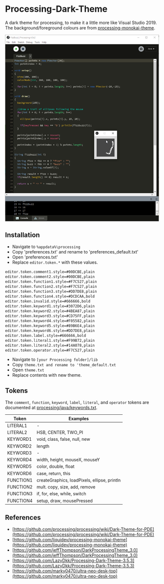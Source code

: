 # Processing-Dark-Theme
A dark theme for processing, to make it a little more like Visual Studio 2019. The background/foreground colours are from [processing-monokai-theme](https://github.com/liquidev/processing-monokai-theme).

![screenshot](/processing%20dark%20theme.png?raw=true)

## Installation ##
* Navigate to `%appdata%\processing`
* Copy 'preferences.txt' and rename to 'preferences_default.txt'
* Open 'preferences.txt' 
* Replace `editor.token.*` with these values.
```
editor.token.comment1.style=#00DCBE,plain
editor.token.comment2.style=#00DCBE,plain
editor.token.function1.style=#F7C527,plain
editor.token.function2.style=#F7C527,plain
editor.token.function3.style=#DD7DE8,plain
editor.token.function4.style=#DCDCAA,bold
editor.token.invalid.style=#666666,bold
editor.token.keyword1.style=#3072D6,plain
editor.token.keyword2.style=#4BEA87,plain
editor.token.keyword3.style=#CD75FF,plain
editor.token.keyword4.style=#F05582,plain
editor.token.keyword5.style=#89B6E4,plain
editor.token.keyword6.style=#DD7DE8,plain
editor.token.label.style=#666666,bold
editor.token.literal1.style=#F99B72,plain
editor.token.literal2.style=#14A078,plain
editor.token.operator.style=#F7C527,plain
```
* Navigate to ```[your Processing folder]/lib```
* Copy `theme.txt and rename to 'theme_default.txt`
* Open `theme.txt`
* Replace contents with new theme.

## Tokens

The `comment`, `function`, `keyword`, `label`, `literal`, and `operator` tokens are documented at [processing/java/keywords.txt](https://github.com/processing/processing/blob/master/java/keywords.txt).

| Token | Examples |
|---|---|
| LITERAL1 | - |
| LITERAL2 | HSB, CENTER, TWO_PI |
| KEYWORD1 | void, class, false, null, new |
| KEYWORD2 | length |
| KEYWORD3 | - |
| KEYWORD4 | width, height, mouseX, mouseY |
| KEYWORD5 | color, double, float |
| KEYWORD6 | case, return, this  |
| FUNCTION1 | createGraphics, loadPixels, ellipse, println |
| FUNCTION2 | mult. copy, size, add, remove |
| FUNCTION3 | if, for, else, while, switch |
| FUNCTION4 | setup, draw, mousePressed |

## References ##
* [https://github.com/processing/processing/wiki/Dark-Theme-for-PDE](https://github.com/processing/processing/wiki/Dark-Theme-for-PDE)
* [https://github.com/liquidev/processing-monokai-theme](https://github.com/liquidev/processing-monokai-theme)
* [https://github.com/jeffThompson/DarkProcessingTheme_3.0](https://github.com/jeffThompson/DarkProcessingTheme_3.0)
* [https://github.com/LazyDkk/Processing-Dark-Theme-3.5.3](https://github.com/LazyDkk/Processing-Dark-Theme-3.5.3)
* [https://github.com/marky0470/ultra-neo-desk-top](https://github.com/marky0470/ultra-neo-desk-top)
